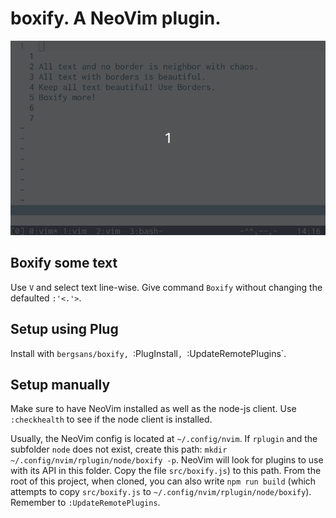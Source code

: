 # boxify. A NeoVim plugin.

![animated gif demo](boxify.gif)

## Boxify some text

Use `V` and select text line-wise. Give command `Boxify` without changing the defaulted `:'<.'>`.

## Setup using Plug

Install with `bergsans/boxify, `:PlugInstall`, `:UpdateRemotePlugins`.

## Setup manually
Make sure to have NeoVim installed as well as the node-js client. Use `:checkhealth` to see if the node client is installed.

Usually, the NeoVim config is located at `~/.config/nvim`. If `rplugin` and the subfolder 
`node` does not exist, create this path: `mkdir ~/.config/nvim/rplugin/node/boxify -p`. NeoVim will look for plugins to use with its API in this folder. Copy the file `src/boxify.js`) to this path. From the root of this project, when cloned, you can also write `npm run build` (which attempts to copy `src/boxify.js` to `~/.config/nvim/rplugin/node/boxify`). Remember to `:UpdateRemotePlugins`.


